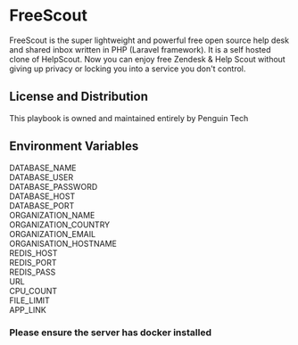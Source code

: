 # FreeScout

FreeScout is the super lightweight and powerful free open source help desk and shared inbox written in PHP (Laravel framework). It is a self hosted clone of HelpScout. Now you can enjoy free Zendesk & Help Scout without giving up privacy or locking you into a service you don't control.

## License and Distribution
This playbook is owned and maintained entirely by Penguin Tech 

## Environment Variables
DATABASE_NAME\
DATABASE_USER\
DATABASE_PASSWORD\
DATABASE_HOST\
DATABASE_PORT\
ORGANIZATION_NAME\
ORGANIZATION_COUNTRY\
ORGANIZATION_EMAIL\
ORGANISATION_HOSTNAME\
REDIS_HOST\
REDIS_PORT\
REDIS_PASS\
URL\
CPU_COUNT\
FILE_LIMIT\
APP_LINK

### Please ensure the server has docker installed